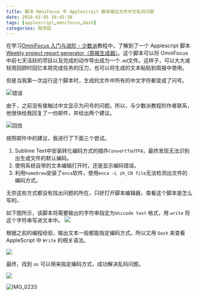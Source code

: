 ```yaml
---
title: 解决 OmniFocus 中 Applescrpit 脚本输出文件中文乱码问题
date: 2018-03-05 16:45:30
tags: [applescript,omnifocus,dash]
categories: 程序园
---
```


在学习[OmniFocus 入门与进阶 - 少数派](https://sspai.com/series/27)教程中，了解到了一个 Applescript 脚本 [Weekly project report generator（周报生成器）](http://forums.omnigroup.com/showthread.php?t=23290)。这个脚本可以将 OmniFocus 中前七天活跃的项目以及完成的动作导出成为一个`.md`文件。这样子，可以大大减轻周回顾时回忆本周完成任务的压力，也可以将生成的文本粘贴到周报中使用。

但是当我第一次运行这个脚本时，生成的文件中所有的中文字符都变成了问号。

![错误](https://media.xiang578.com/15202379974944.jpg)

由于，之前没有接触过中文显示为问号的问题。所以，与少数派教程的作者联系，他很快给我回复了一份邮件，并给出两个建议。

![回信](https://media.xiang578.com/15202381199945.jpg)

按照邮件中的建议，我进行了下面三个尝试。

1. Sublime Text中安装转化编码方式的插件`ConvertToUTF8`，最终发现无法识别出生成文件的默认编码。
2. 使用系统自带的文本编辑打开时，还是显示编码错误。
3. 利用`homebrew`安装了`enca`软件，使用`enca -L zh_CN file`无法检测出文件的编码方式。

无奈这些方式都没有找出问题的所在，只好打开脚本编辑器，查看这个脚本是怎么写的。

如下图所示，该脚本将需要输出的字符串指定为`Unicode text` 格式，用 `write` 将这个字符串写进文本中。
![](https://media.xiang578.com/15202388604296.jpg)

根据之前的编程经验，输出文本一般都能指定编码方式。所以又用 `Dash` 来查看 AppleScript 中 `Write` 的相关语法。

![](https://media.xiang578.com/15202391269270.jpg)

最终，找到 `as` 可以用来指定编码方式，成功解决乱码问题。

![](https://media.xiang578.com/15202392024378.jpg)

![IMG_0233](https://media.xiang578.com/IMG_0233.JPG)







